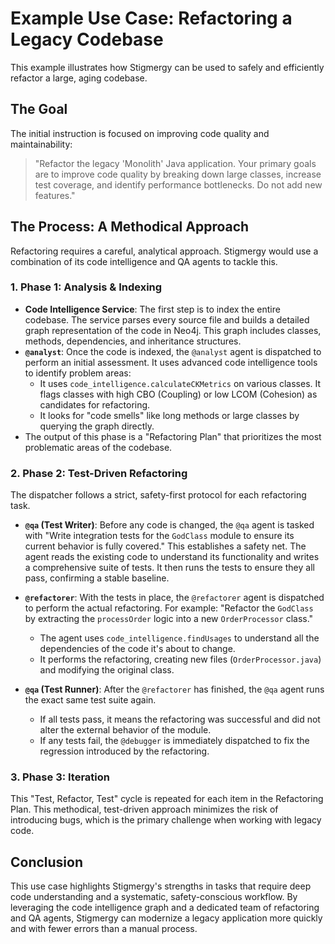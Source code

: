 # Example Use Case: Refactoring a Legacy Codebase

This example illustrates how Stigmergy can be used to safely and efficiently refactor a large, aging codebase.

## The Goal

The initial instruction is focused on improving code quality and maintainability:

> "Refactor the legacy 'Monolith' Java application. Your primary goals are to improve code quality by breaking down large classes, increase test coverage, and identify performance bottlenecks. Do not add new features."

## The Process: A Methodical Approach

Refactoring requires a careful, analytical approach. Stigmergy would use a combination of its code intelligence and QA agents to tackle this.

### 1. **Phase 1: Analysis & Indexing**

- **Code Intelligence Service**: The first step is to index the entire codebase. The service parses every source file and builds a detailed graph representation of the code in Neo4j. This graph includes classes, methods, dependencies, and inheritance structures.
- **`@analyst`**: Once the code is indexed, the `@analyst` agent is dispatched to perform an initial assessment. It uses advanced code intelligence tools to identify problem areas:
  - It uses `code_intelligence.calculateCKMetrics` on various classes. It flags classes with high CBO (Coupling) or low LCOM (Cohesion) as candidates for refactoring.
  - It looks for "code smells" like long methods or large classes by querying the graph directly.
- The output of this phase is a "Refactoring Plan" that prioritizes the most problematic areas of the codebase.

### 2. **Phase 2: Test-Driven Refactoring**

The dispatcher follows a strict, safety-first protocol for each refactoring task.

- **`@qa` (Test Writer)**: Before any code is changed, the `@qa` agent is tasked with "Write integration tests for the `GodClass` module to ensure its current behavior is fully covered." This establishes a safety net. The agent reads the existing code to understand its functionality and writes a comprehensive suite of tests. It then runs the tests to ensure they all pass, confirming a stable baseline.

- **`@refactorer`**: With the tests in place, the `@refactorer` agent is dispatched to perform the actual refactoring. For example: "Refactor the `GodClass` by extracting the `processOrder` logic into a new `OrderProcessor` class."
  - The agent uses `code_intelligence.findUsages` to understand all the dependencies of the code it's about to change.
  - It performs the refactoring, creating new files (`OrderProcessor.java`) and modifying the original class.

- **`@qa` (Test Runner)**: After the `@refactorer` has finished, the `@qa` agent runs the exact same test suite again.
  - If all tests pass, it means the refactoring was successful and did not alter the external behavior of the module.
  - If any tests fail, the `@debugger` is immediately dispatched to fix the regression introduced by the refactoring.

### 3. **Phase 3: Iteration**

This "Test, Refactor, Test" cycle is repeated for each item in the Refactoring Plan. This methodical, test-driven approach minimizes the risk of introducing bugs, which is the primary challenge when working with legacy code.

## Conclusion

This use case highlights Stigmergy's strengths in tasks that require deep code understanding and a systematic, safety-conscious workflow. By leveraging the code intelligence graph and a dedicated team of refactoring and QA agents, Stigmergy can modernize a legacy application more quickly and with fewer errors than a manual process.
